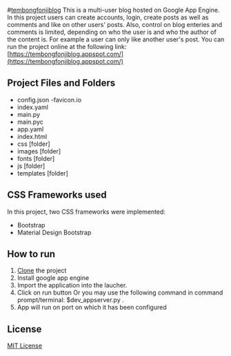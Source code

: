 #[tembongfonjiblog](https://tembongfonjiblog.appspot.com/)
This is a multi-user blog hosted on Google App Engine. In this project users can create accounts, login, create
posts as well as comments and like on other users' posts. Also, control on blog enteries and comments is limited,
depending on who the user is and who the author of the content is. For example a user can only like another user's
post.
You can run the project online at the following link:
[https://tembongfonjiblog.appspot.com/](https://tembongfonjiblog.appspot.com/)

## Project Files and Folders
- config.json
-favicon.io
- index.yaml
- main.py
- main.pyc
- app.yaml
- index.html
- css [folder]
- images [folder]
- fonts [folder]
- js [folder]
- templates [folder]

## CSS Frameworks used
In this project, two CSS frameworks were implemented:
- Bootstrap
- Material Design Bootstrap

## How to run
1. [Clone](https://github.com/tfonji/tembongfonjiblog.git) the project
2. Install google app engine
3. Import the application into the laucher.
4. Click on run button
Or you may use the following command in command prompt/terminal: $dev_appserver.py .
5. App will run on port on which it has been configured

## License
[MIT License](https://github.com/tfonji/Movie-Trailer-Website/blob/master/LICENSE)

